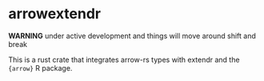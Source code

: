 
# arrowextendr

<!-- badges: start -->
<!-- badges: end -->

**WARNING** under active development and things will move around shift and break 


This is a rust crate that integrates arrow-rs types with extendr and the `{arrow}` R package.
